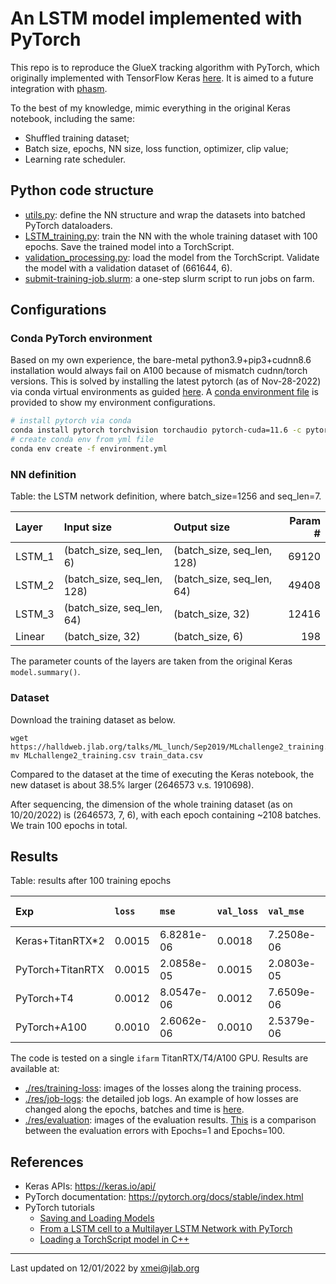 # An LSTM model implemented with PyTorch

This repo is to reproduce the GlueX tracking algorithm with PyTorch, which originally implemented with
 TensorFlow Keras [here](https://github.com/nathanwbrei/phasm/blob/main/python/2022.05.29_GlueX_tracking_v0.1.ipynb).
 It is aimed to a future integration with [phasm](https://github.com/nathanwbrei/phasm).


To the best of my knowledge, mimic everything in the original Keras notebook, including the same:
- Shuffled training dataset;
- Batch size, epochs, NN size, loss function, optimizer, clip value;
- Learning rate scheduler.


## Python code structure
- [utils.py](python/utils.py): define the NN structure and wrap the datasets into batched PyTorch dataloaders.
- [LSTM_training.py](python/LSTM_training.py): train the NN with the whole training dataset with 100 epochs.
 Save the trained model into a TorchScript.
- [validation_processing.py](python/validation_processing.py): load the model from the TorchScript.
 Validate the model with a validation dataset of (661644, 6).
- [submit-training-job.slurm](python/submit-training-job.slurm): a one-step slurm script to run jobs on farm.

## Configurations

### Conda PyTorch environment
Based on my own experience, the bare-metal python3.9+pip3+cudnn8.6 installation would always fail on A100
because of mismatch cudnn/torch versions. This is solved by installing the latest pytorch (as of Nov-28-2022)
via conda virtual environments as guided [here](https://pytorch.org/get-started/locally/).
A [conda environment file](environment.yml) is provided to show my environment configurations.

```bash
# install pytorch via conda
conda install pytorch torchvision torchaudio pytorch-cuda=11.6 -c pytorch -c nvidia
# create conda env from yml file
conda env create -f environment.yml
```

### NN definition
Table: the LSTM network definition, where batch_size=1256 and seq_len=7.

| Layer   | Input size                 | Output size                  | Param # |
|:--------|:---------------------------|:-----------------------------|--------:|
| LSTM_1  | (batch_size, seq_len, 6)   | (batch_size, seq_len, 128)   |   69120 |
| LSTM_2  | (batch_size, seq_len, 128) | (batch_size, seq_len, 64)    |   49408 |
| LSTM_3  | (batch_size, seq_len, 64)  | (batch_size, 32)             |   12416 |
| Linear  | (batch_size, 32)           | (batch_size, 6)              |     198 |

The parameter counts of the layers are taken from the original Keras `model.summary()`.

### Dataset
Download the training dataset as below.

```commandline
wget https://halldweb.jlab.org/talks/ML_lunch/Sep2019/MLchallenge2_training.csv
mv MLchallenge2_training.csv train_data.csv
```
Compared to the dataset at the time of executing the Keras notebook,
 the new dataset is about 38.5% larger (2646573 v.s. 1910698).

After sequencing, the dimension of the whole training dataset (as on 10/20/2022) is (2646573, 7, 6), with
 each epoch containing ~2108 batches. We train 100 epochs in total.


## Results

Table: results after 100 training epochs

| Exp              | `loss` | `mse`      | `val_loss` | `val_mse`  | `lr`       |     Time | Training `X` size |
|:-----------------|:-------|:-----------|:-----------|:-----------|:-----------|---------:|------------------:|
| Keras+TitanRTX*2 | 0.0015 | 6.8281e-06 | 0.0018     | 7.2508e-06 | 3.7715e-05 | ~20 mins |   (1910698, 7, 6) |
| PyTorch+TitanRTX | 0.0015 | 2.0858e-05 | 0.0015     | 2.0803e-05 | 3.7715e-05 | ~55 mins |   (2646573, 7, 6) |
| PyTorch+T4       | 0.0012 | 8.0547e-06 | 0.0012     | 7.6509e-06 | 4.4371e-05 | ~65 mins |   (2646573, 7, 6) |
| PyTorch+A100     | 0.0010 | 2.6062e-06 | 0.0010     | 2.5379e-06 | 5.2201e-05 | ~45 mins |   (2646573, 7, 6) |


The code is tested on a single `ifarm` TitanRTX/T4/A100 GPU. Results are available at:
- [./res/training-loss](./res/training-loss): images of the losses along the training process.
- [./res/job-logs](./res/job-logs): the detailed job logs. An example of
 how losses are changed along the epochs, batches and time is [here](./res/job-logs/training-full_51367970_A100.log).
- [./res/evaluation](./res/evaluation): images of the evaluation results. [This](./res/evaluation/cmp.md) is
 a comparison between the evaluation errors with Epochs=1 and Epochs=100.


## References
- Keras APIs: https://keras.io/api/
- PyTorch documentation: https://pytorch.org/docs/stable/index.html
- PyTorch tutorials
  - [Saving and Loading Models](https://pytorch.org/tutorials/beginner/saving_loading_models.html)
  - [From a LSTM cell to a Multilayer LSTM Network with PyTorch](https://towardsdatascience.com/from-a-lstm-cell-to-a-multilayer-lstm-network-with-pytorch-2899eb5696f3)
  - [Loading a TorchScript model in C++](https://pytorch.org/tutorials/advanced/cpp_export.html)

---
Last updated on 12/01/2022 by xmei@jlab.org

